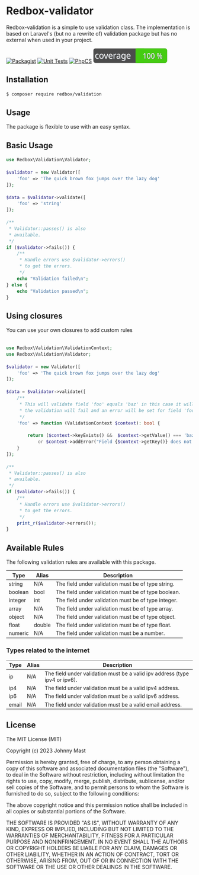 # Redbox-validator

Redbox-validation is a simple to use validation class. The implementation is based on Laravel's (but no a rewrite of)
validation package but has no external when used in your project.

[![Packagist](https://img.shields.io/packagist/v/redbox/validation.svg)](https://packagist.org/packages/redbox/validation)
[![Unit Tests](https://github.com/johnnymast/redbox-validation/actions/workflows/Tests.yml/badge.svg)](https://github.com/johnnymast/redbox-validation/actions/workflows/Tests.yml)
[![PhpCS](https://github.com/johnnymast/redbox-validation/actions/workflows/Phpcs.yaml/badge.svg)](https://github.com/johnnymast/redbox-validation/actions/workflows/Phpcs.yaml)
[![PhpCS](https://raw.githubusercontent.com/johnnymast/redbox-validation/master/badges/coverage-badge.svg)](https://github.com/johnnymast/redbox-validation/actions/workflows/pest-coverage.yaml)

## Installation

```bash
$ composer require redbox/validation
```

## Usage

The package is flexible to use with an easy syntax.

## Basic Usage

```php 
use Redbox\Validation\Validator;

$validator = new Validator([
    'foo' => 'The quick brown fox jumps over the lazy dog'
]);

$data = $validator->validate([
    'foo' => 'string'
]);

/**
 * Validator::passes() is also
 * available.
 */
if ($validator->fails()) {
    /**
     * Handle errors use $validator->errors()
     * to get the errors.
     */
    echo "Validation failed\n";
} else {
    echo "Validation passed\n";
}
```

## Using closures

You can use your own closures to add custom rules

```php

use Redbox\Validation\ValidationContext;
use Redbox\Validation\Validator;

$validator = new Validator([
    'foo' => 'The quick brown fox jumps over the lazy dog'
]);

$data = $validator->validate([
    /**
     * This will validate field 'foo' equals 'baz' in this case it will not so
     * the validation will fail and an error will be set for field 'foo'.
     */
    'foo' => function (ValidationContext $context): bool {

        return ($context->keyExists() &&  $context->getValue() === 'baz')
            or $context->addError("Field {$context->getKey()} does not equal 'baz'.");
    }
]);

/**
 * Validator::passes() is also
 * available.
 */
if ($validator->fails()) {
    /**
     * Handle errors use $validator->errors()
     * to get the errors.
     */
    print_r($validator->errors());
}
```

## Available Rules

The following validation rules are available with this package.

| Type    | Alias  | Description                                         |
|---------|--------|-----------------------------------------------------|
| string  | N/A    | The field under validation must be of type string.  |
| boolean | bool   | The field under validation must be of type boolean. |
| integer | int    | The field under validation must be of type integer. |
| array   | N/A    | The field under validation must be of type array.   |
| object  | N/A    | The field under validation must be of type object.  |
| float   | double | The field under validation must be of type float.   |
| numeric | N/A    | The field under validation must be a number.        |

### Types related to the internet

| Type  | Alias | Description                                                                 |
|-------|-------|-----------------------------------------------------------------------------|
| ip    | N/A   | The field under validation must be a valid ipv address (type ipv4 or ipv6). |
| ip4   | N/A   | The field under validation must be a valid ipv4 address.                    |
| ip6   | N/A   | The field under validation must be a valid ipv6 address.                    |
| email | N/A   | The field under validation must be a valid email address.                   |

## License

The MIT License (MIT)

Copyright (c) 2023 Johnny Mast

Permission is hereby granted, free of charge, to any person obtaining a copy
of this software and associated documentation files (the "Software"), to deal
in the Software without restriction, including without limitation the rights
to use, copy, modify, merge, publish, distribute, sublicense, and/or sell
copies of the Software, and to permit persons to whom the Software is
furnished to do so, subject to the following conditions:

The above copyright notice and this permission notice shall be included in all
copies or substantial portions of the Software.

THE SOFTWARE IS PROVIDED "AS IS", WITHOUT WARRANTY OF ANY KIND, EXPRESS OR
IMPLIED, INCLUDING BUT NOT LIMITED TO THE WARRANTIES OF MERCHANTABILITY,
FITNESS FOR A PARTICULAR PURPOSE AND NONINFRINGEMENT. IN NO EVENT SHALL THE
AUTHORS OR COPYRIGHT HOLDERS BE LIABLE FOR ANY CLAIM, DAMAGES OR OTHER
LIABILITY, WHETHER IN AN ACTION OF CONTRACT, TORT OR OTHERWISE, ARISING FROM,
OUT OF OR IN CONNECTION WITH THE SOFTWARE OR THE USE OR OTHER DEALINGS IN THE
SOFTWARE.
